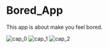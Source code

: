 # Bored_App
This app is about make you feel bored.


![cap_0](https://user-images.githubusercontent.com/70245446/123149191-96c97c00-d493-11eb-824b-0933e913da62.png)
![cap_1](https://user-images.githubusercontent.com/70245446/123149199-97faa900-d493-11eb-9b1a-2745d8e9b3fc.png)
![cap_2](https://user-images.githubusercontent.com/70245446/123149202-98933f80-d493-11eb-95bf-5eec1c598c8e.png)

